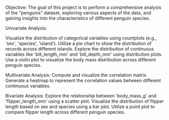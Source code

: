 Objective:
The goal of this project is to perform a comprehensive analysis of the "penguins" dataset, 
exploring various aspects of the data, and gaining insights into the characteristics of different penguin species.


Univariate Analysis:

Visualize the distribution of categorical variables using countplots (e.g., 'sex', 'species', 'island').
Utilize a pie chart to show the distribution of records across different islands.
Explore the distribution of continuous variables like 'bill_length_mm' and 'bill_depth_mm' using distribution plots.
Use a violin plot to visualize the body mass distribution across different penguin species.

Multivariate Analysis:
Compute and visualize the correlation matrix.
Generate a heatmap to represent the correlation values between different continuous variables.

Bivariate Analysis:
Explore the relationship between 'body_mass_g' and 'flipper_length_mm' using a scatter plot.
Visualize the distribution of flipper length based on sex and species using a bar plot.
Utilize a point plot to compare flipper length across different penguin species.








